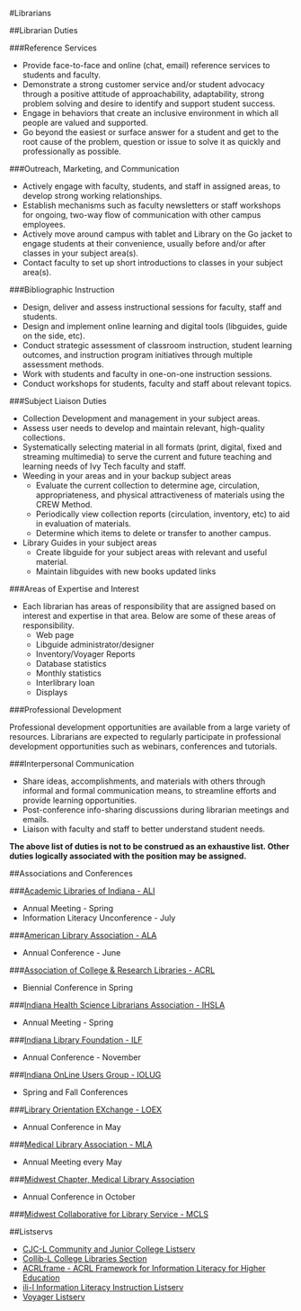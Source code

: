 #Librarians

##Librarian Duties

###Reference Services

- Provide face-to-face and online (chat, email) reference services to students and faculty.
- Demonstrate a strong customer service and/or student advocacy through a positive attitude of approachability, adaptability, strong problem solving and desire to identify and support student success.
- Engage in behaviors that create an inclusive environment in which all people are valued and supported.
- Go beyond the easiest or surface answer for a student and get to the root cause of the problem, question or issue to solve it as quickly and professionally as possible.

###Outreach, Marketing, and Communication

- Actively engage with faculty, students, and staff in assigned areas, to develop strong working relationships.
- Establish mechanisms such as faculty newsletters or staff workshops for ongoing, two-way flow of communication with other campus employees.
- Actively move around campus with tablet and Library on the Go jacket to engage students at their convenience, usually before and/or after classes in your subject area(s).
- Contact faculty to set up short introductions to classes in your subject area(s).

###Bibliographic Instruction

- Design, deliver and assess instructional sessions for faculty, staff and students.
- Design and implement online learning and digital tools (libguides, guide on the side, etc).
- Conduct strategic assessment of classroom instruction, student learning outcomes, and instruction program initiatives through multiple assessment methods.
- Work with students and faculty in one-on-one instruction sessions.
- Conduct workshops for students, faculty and staff about relevant topics.

###Subject Liaison Duties

- Collection Development and management in your subject areas.
- Assess user needs to develop and maintain relevant, high-quality collections.
- Systematically selecting material in all formats (print, digital, fixed and streaming multimedia) to serve the current and future teaching and learning needs of Ivy Tech faculty and staff.
- Weeding in your areas and in your backup subject areas
  - Evaluate the current collection to determine age, circulation, appropriateness, and physical attractiveness of materials using the CREW Method.
  - Periodically view collection reports (circulation, inventory, etc) to aid in evaluation of materials.
  - Determine which items to delete or transfer to another campus.
- Library Guides in your subject areas
  - Create libguide for your subject areas with relevant and useful material.
  - Maintain libguides with new books updated links

###Areas of Expertise and Interest

- Each librarian has areas of responsibility that are assigned based on interest and expertise in that area.  Below are some of these areas of responsibility. 
  - Web page
  - Libguide administrator/designer
  - Inventory/Voyager Reports
  - Database statistics
  - Monthly statistics
  - Interlibrary loan
  - Displays

###Professional Development

Professional development opportunities are available from a large variety of resources.  Librarians are expected to regularly participate in professional development opportunities such as webinars, conferences and tutorials.

###Interpersonal Communication

- Share ideas, accomplishments, and materials with others through informal and formal communication means, to streamline efforts and provide learning opportunities. 
- Post-conference info-sharing discussions during librarian meetings and emails.
- Liaison with faculty and staff to better understand student needs.

**The above list of duties is not to be construed as an exhaustive list. Other duties logically associated with the position may be assigned.**

##Associations and Conferences

###[Academic Libraries of Indiana - ALI](http://academiclibrariesofindiana.org/home)
- Annual Meeting - Spring
- Information Literacy Unconference - July

###[American Library Association - ALA](http://www.ala.org/)
- Annual Conference - June

###[Association of College & Research Libraries - ACRL](http://www.ala.org/acrl/)
- Biennial Conference in Spring

###[Indiana Health Science Librarians Association - IHSLA](http://www.ihslanet.org/)
- Annual Meeting - Spring

###[Indiana Library Foundation - ILF](http://www.ilfonline.org/)
- Annual Conference - November

###[Indiana OnLine Users Group - IOLUG](http://www.iolug.org/)
- Spring and Fall Conferences

###[Library Orientation EXchange - LOEX](http://www.loex.org/index.php)
- Annual Conference in May

###[Medical Library Association - MLA](http://www.mlanet.org/)
- Annual Meeting every May

###[Midwest Chapter, Medical Library Association](http://midwestmla.org/)
- Annual Conference in October

###[Midwest Collaborative for Library Service - MCLS](http://www.mcls.org/)

##Listservs
- [CJC-L Community and Junior College Listserv](http://www.ala.org/acrl/aboutacrl/directoryofleadership/sections/cjcls/cjclswebsite/listserv)
- [Collib-L College Libraries Section](http://www.ala.org/acrl/aboutacrl/directoryofleadership/sections/cls/clswebsite/collibldisc/collibldiscussion)
- [ACRLframe - ACRL Framework for Information Literacy for Higher Education](http://lists.ala.org/sympa/info/acrlframe)
- [ili-l Information Literacy Instruction Listserv](http://lists.ala.org/sympa/info/ili-l)
- [Voyager Listserv](https://listserv.nd.edu/cgi-bin/wa?A0=VOYAGER-L)
